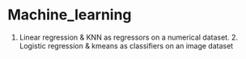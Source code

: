 # Machine_learning
1. Linear regression &amp; KNN as regressors on a numerical dataset.   2. Logistic regression &amp; kmeans as classifiers on an image dataset
